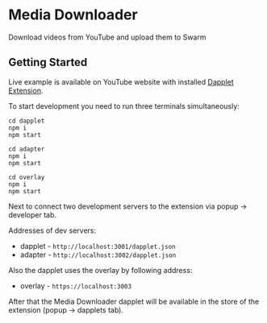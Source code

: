# Media Downloader
Download videos from YouTube and upload them to Swarm

## Getting Started

Live example is available on YouTube website with installed [Dapplet Extension](https://github.com/dapplets/dapplet-extension).

To start development you need to run three terminals simultaneously:

```
cd dapplet
npm i
npm start
```

```
cd adapter
npm i
npm start
```

```
cd overlay
npm i
npm start
```

Next to connect two development servers to the extension via popup -> developer tab.

Addresses of dev servers:
* dapplet - `http://localhost:3001/dapplet.json`
* adapter - `http://localhost:3002/dapplet.json`

Also the dapplet uses the overlay by following address:
* overlay - `https://localhost:3003`

After that the Media Downloader dapplet will be available in the store of the extension (popup -> dapplets tab).
